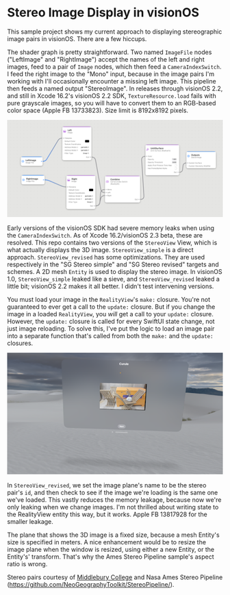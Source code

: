 #  Stereo Image Display in visionOS

This sample project shows my current approach to displaying stereographic image pairs in visionOS. There are a few hiccups.

The shader graph is pretty straightforward. Two named `ImageFile` nodes ("LeftImage" and "RightImage") accept the names of the left and right images, feed to a pair of `Image` nodes, which then feed a `CameraIndexSwitch`. I feed the right image to the "Mono" input, because in the image pairs I'm working with I'll occasionally encounter a missing left image. This pipeline then feeds a named output "StereoImage". In releases through visionOS 2.2, and still in Xcode 16.2's visionOS 2.2 SDK, `TextureResource.load` fails with pure grayscale images, so you will have to convert them to an RGB-based color space (Apple FB 13733823). Size limit is 8192x8192 pixels.

![Shadergraph](shadergraph.png)

Early versions of the visionOS SDK had severe memory leaks when using the `CameraIndexSwitch`. As of Xcode 16.2/visionOS 2.3 beta, these are resolved. This repo contains two versions of the `StereoView` View, which is what actually displays the 3D image. `StereoView_simple` is a direct approach. `StereoView_revised` has some optimizations. They are used respectively in the "SG Stereo simple" and "SG Stereo revised" targets and schemes. A 2D mesh `Entity` is used to display the stereo image. In visionOS 1.0, `StereoView_simple` leaked like a sieve, and `StereoView_revised` leaked a little bit; visionOS 2.2 makes it all better. I didn't test intervening versions.

You must load your image in the `RealityView`'s `make:` closure. You're not guaranteed to ever get a call to the `update:` closure. But if you change the image in a loaded `RealityView`, you _will_ get a call to your `update:` closure. However, the `update:` closure is called for every SwiftUI state change, not just image reloading. To solve this, I've put the logic to load an image pair into a separate function that's called from both the `make:` and the `update:` closures.

![Screenshot](screenshot.png)

In `StereoView_revised`, we set the image plane's name to be the stereo pair's `id`, and then check to see if the image we're loading is the same one we've loaded. This vastly reduces the memory leakage, because now we're only leaking when we change images. I'm not thrilled about writing state to the RealityView entity this way, but it works. Apple FB 13817928 for the smaller leakage.

The plane that shows the 3D image is a fixed size, because a mesh Entity's size is specified in meters. A nice enhancement would be to resize the image plane when the window is resized, using either a new Entity, or the Entity's' transform. That's why the Ames Stereo Pipeline sample's aspect ratio is wrong.

Stereo pairs courtesy of [Middlebury College](https://vision.middlebury.edu/stereo/data/scenes2021/) and Nasa Ames Stereo Pipeline (https://github.com/NeoGeographyToolkit/StereoPipeline/).
